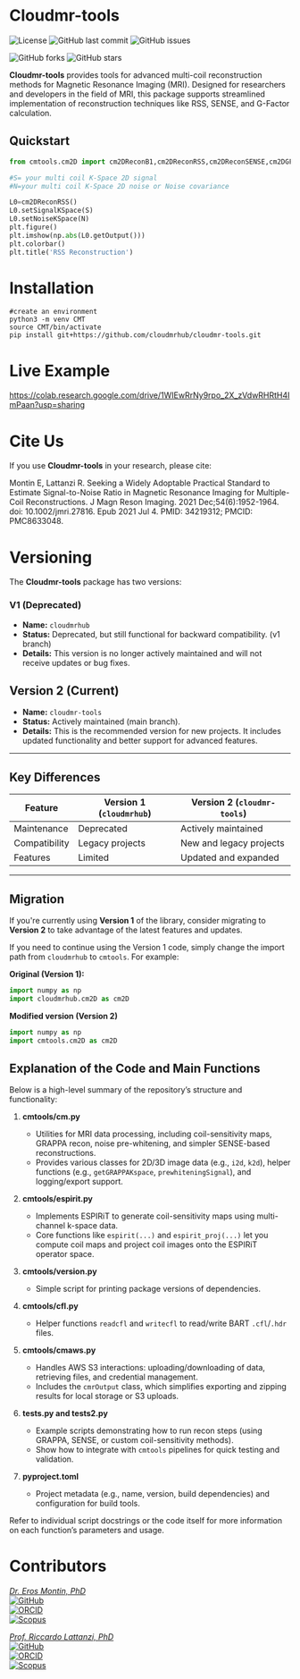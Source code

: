 # Cloudmr-tools
![License](https://img.shields.io/github/license/cloudmrhub/cloudmr-tools)
![GitHub last commit](https://img.shields.io/github/last-commit/cloudmrhub/cloudmr-tools)
![GitHub issues](https://img.shields.io/github/issues/cloudmrhub/cloudmr-tools)

![GitHub forks](https://img.shields.io/github/forks/cloudmrhub/cloudmr-tools)
![GitHub stars](https://img.shields.io/github/stars/cloudmrhub/cloudmr-tools)

**Cloudmr-tools** provides tools for advanced multi-coil reconstruction methods for Magnetic Resonance Imaging (MRI). Designed for researchers and developers in the field of MRI, this package supports streamlined implementation of reconstruction techniques like RSS, SENSE, and G-Factor calculation.


## Quickstart
```python
from cmtools.cm2D import cm2DReconB1,cm2DReconRSS,cm2DReconSENSE,cm2DGFactorSENSE

#S= your multi coil K-Space 2D signal
#N=your multi coil K-Space 2D noise or Noise covariance

L0=cm2DReconRSS()
L0.setSignalKSpace(S)
L0.setNoiseKSpace(N)
plt.figure()
plt.imshow(np.abs(L0.getOutput()))
plt.colorbar()
plt.title('RSS Reconstruction')

```
# Installation
```
#create an environment 
python3 -m venv CMT
source CMT/bin/activate
pip install git+https://github.com/cloudmrhub/cloudmr-tools.git
```
# Live Example

https://colab.research.google.com/drive/1WIEwRrNy9rpo_2X_zVdwRHRtH4ImPaan?usp=sharing

# Cite Us
If you use **Cloudmr-tools** in your research, please cite:

Montin E, Lattanzi R. Seeking a Widely Adoptable Practical Standard to Estimate Signal-to-Noise Ratio in Magnetic Resonance Imaging for Multiple-Coil Reconstructions. J Magn Reson Imaging. 2021 Dec;54(6):1952-1964. doi: 10.1002/jmri.27816. Epub 2021 Jul 4. PMID: 34219312; PMCID: PMC8633048.


# **Versioning**

The **Cloudmr-tools** package has two versions:

### **V1 (Deprecated)**
- **Name:** `cloudmrhub`
- **Status:** Deprecated, but still functional for backward compatibility. (v1 branch)
- **Details:** This version is no longer actively maintained and will not receive updates or bug fixes.


## **Version 2 (Current)**
- **Name:** `cloudmr-tools`
- **Status:** Actively maintained (main branch).
- **Details:** This is the recommended version for new projects. It includes updated functionality and better support for advanced features.

---

## **Key Differences**
| Feature                 | Version 1 (`cloudmrhub`)      | Version 2 (`cloudmr-tools`)  |
|-------------------------|------------------------------|-----------------------------|
| Maintenance             | Deprecated                  | Actively maintained         |
| Compatibility           | Legacy projects             | New and legacy projects     |
| Features                | Limited                     | Updated and expanded        |
---

## **Migration**

If you're currently using **Version 1** of the library, consider migrating to **Version 2** to take advantage of the latest features and updates.

If you need to continue using the Version 1 code, simply change the import path from `cloudmrhub` to `cmtools`. For example:

**Original (Version 1):**
```python
import numpy as np
import cloudmrhub.cm2D as cm2D
```
**Modified version (Version 2)**
```python
import numpy as np
import cmtools.cm2D as cm2D
```

## Explanation of the Code and Main Functions

Below is a high-level summary of the repository’s structure and functionality:

1. **cmtools/cm.py**  
   - Utilities for MRI data processing, including coil-sensitivity maps, GRAPPA recon, noise pre-whitening, and simpler SENSE-based reconstructions.  
   - Provides various classes for 2D/3D image data (e.g., `i2d`, `k2d`), helper functions (e.g., `getGRAPPAKspace`, `prewhiteningSignal`), and logging/export support.

2. **cmtools/espirit.py**  
   - Implements ESPIRiT to generate coil-sensitivity maps using multi-channel k-space data.  
   - Core functions like `espirit(...)` and `espirit_proj(...)` let you compute coil maps and project coil images onto the ESPIRiT operator space.

3. **cmtools/version.py**  
   - Simple script for printing package versions of dependencies.

4. **cmtools/cfl.py**  
   - Helper functions `readcfl` and `writecfl` to read/write BART `.cfl`/`.hdr` files.

5. **cmtools/cmaws.py**  
   - Handles AWS S3 interactions: uploading/downloading of data, retrieving files, and credential management.  
   - Includes the `cmrOutput` class, which simplifies exporting and zipping results for local storage or S3 uploads.

6. **tests.py and tests2.py**  
   - Example scripts demonstrating how to run recon steps (using GRAPPA, SENSE, or custom coil-sensitivity methods).  
   - Show how to integrate with `cmtools` pipelines for quick testing and validation.

7. **pyproject.toml**  
   - Project metadata (e.g., name, version, build dependencies) and configuration for build tools.

Refer to individual script docstrings or the code itself for more information on each function’s parameters and usage.

# Contributors
[*Dr. Eros Montin, PhD*](http://me.biodimensional.com)\
[![GitHub](https://img.shields.io/badge/GitHub-erosmontin-blue)](https://github.com/erosmontin)\
[![ORCID](https://img.shields.io/badge/ORCID-0000--0002--1773--0064-green)](https://orcid.org/0000-0002-1773-0064)\
[![Scopus](https://img.shields.io/badge/Scopus-35604121500-orange)](https://www.scopus.com/authid/detail.uri?authorId=35604121500)


[*Prof. Riccardo Lattanzi, PhD*](https://med.nyu.edu/faculty/riccardo-lattanzi)\
[![GitHub](https://img.shields.io/badge/GitHub-rlattanzi-blue)](https://github.com/rlattanzi)\
[![ORCID](https://img.shields.io/badge/ORCID-0000--0002--8240--5903-green)](https://orcid.org/0000-0002-8240-5903)\
[![Scopus](https://img.shields.io/badge/Scopus-6701330033-orange)](https://www.scopus.com/authid/detail.uri?authorId=6701330033)
